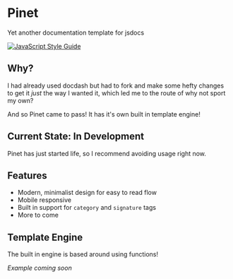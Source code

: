 # Pinet

Yet another documentation template for jsdocs

[![JavaScript Style Guide](https://cdn.rawgit.com/standard/standard/master/badge.svg)](https://github.com/standard/standard)

## Why?

I had already used docdash but had to fork and make some hefty changes to get it _just_ the way I wanted it, which led me to the route of why not sport my own?

And so Pinet came to pass! It has it's own built in template engine!

## Current State: In Development

Pinet has just started life, so I recommend avoiding usage right now.

## Features

- Modern, minimalist design for easy to read flow
- Mobile responsive
- Built in support for `category` and `signature` tags
- More to come

## Template Engine

The built in engine is based around using functions!

_Example coming soon_

